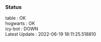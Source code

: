 ### Status


table : OK  
hogwarts : OK  
icy-bot : DOWN  
Latest Update : 2022-06-19 18:11:25.518810
